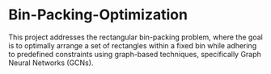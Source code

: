 # Bin-Packing-Optimization
This project addresses the rectangular bin-packing problem, where the goal is to optimally arrange a set of rectangles within a fixed bin while adhering to predefined constraints using graph-based techniques, specifically Graph Neural Networks (GCNs).
